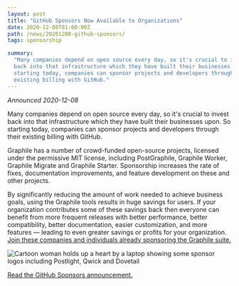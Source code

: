 ```yaml
---
layout: post
title: "GitHub Sponsors Now Available to Organizations"
date: 2020-12-08T01:00:00Z
path: /news/20201208-github-sponsors/
tags: sponsorship

summary:
  "Many companies depend on open source every day, so it's crucial to invest
  back into that infrastructure which they have built their businesses upon. So
  starting today, companies can sponsor projects and developers through their
  existing billing with GitHub."
---
```


_Announced 2020-12-08_

<p class="intro">Many companies depend on open source every day, so it's crucial to invest back into that infrastructure which they have built their businesses upon. So starting today, companies can sponsor projects and developers through their existing billing with GitHub.</p>

Graphile has a number of crowd-funded open-source projects, licensed under the
permissive MIT license, including PostGraphile, Graphile Worker, Graphile
Migrate and Graphile Starter. Sponsorship increases the rate of fixes,
documentation improvements, and feature development on these and other projects.

By significantly reducing the amount of work needed to achieve business goals,
using the Graphile tools results in huge savings for users. If your organization
contributes some of these savings back then everyone can benefit from more
frequent releases with better performance, better compatibility, better
documentation, easier customization, and more features — leading to even greater
savings or profits for your organization.
[Join these companies and individuals already sponsoring the Graphile suite.](/sponsor/)

<div class="flex flex-wrap justify-around">
<img alt="Cartoon woman holds up a heart by a laptop showing some sponsor logos including Postlight, Qwick and Dovetail" src="/images/news/2020-sponsors.png" style="max-height: 400px" />
</div>

[Read the GitHub Sponsors announcement.](https://github.com/sponsors)
